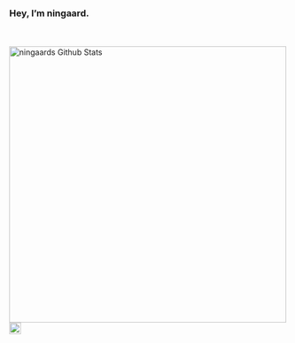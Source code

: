 <h3 title="hehehe"> Hey, I’m ningaard.</h3>

<br />
<br />

<img align="center" width=500 src="https://github-readme-stats.vercel.app/api?username=ningaard&count_private=true&theme=dark&title_color=b7b7b7&icon_color=b7b7b7&show_icons=true&hide=issues&border_color=b7b7b7&bg_color=161616" alt="ningaards Github Stats" />

<a href="https://discord.gg/ningaardsbutik">
  <img align="left" alt="My danish shop." width="21px" src="https://raw.githubusercontent.com/anuraghazra/anuraghazra/master/assets/discord-round.svg" />
</a>
                                                                                                                                                     
